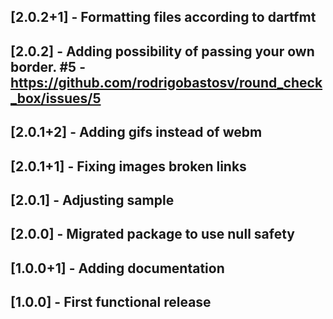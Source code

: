 ## [2.0.2+1] - Formatting files according to dartfmt

## [2.0.2] - Adding possibility of passing your own border. #5 - https://github.com/rodrigobastosv/round_check_box/issues/5

## [2.0.1+2] - Adding gifs instead of webm

## [2.0.1+1] - Fixing images broken links

## [2.0.1] - Adjusting sample

## [2.0.0] - Migrated package to use null safety

## [1.0.0+1] - Adding documentation

## [1.0.0] - First functional release
